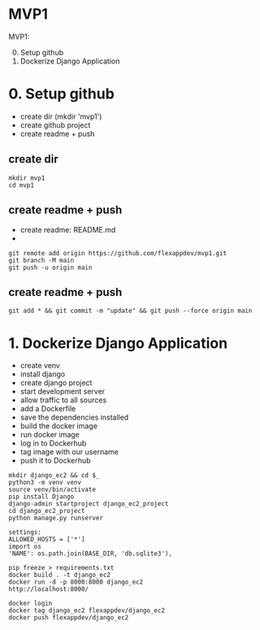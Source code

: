 # MVP1
MVP1: 

0. Setup github
1. Dockerize Django Application


# 0. Setup github
- create dir (mkdir 'mvp1')
- create github project
- create readme + push

## create dir
```
mkdir mvp1
cd mvp1
```
## create readme + push
- create readme: README.md
- 
```
git remote add origin https://github.com/flexappdev/mvp1.git
git branch -M main
git push -u origin main
```
## create readme + push
```
git add * && git commit -m "update" && git push --force origin main
```

# 1. Dockerize Django Application
- create venv
- install django
- create django project
- start development server
- allow traffic to all sources
- add a Dockerfile
- save the dependencies installed
- build the docker image
- run docker image
- log in to Dockerhub 
- tag image with our username
- push it to Dockerhub


```
mkdir django_ec2 && cd $_
python3 -m venv venv
source venv/bin/activate
pip install Django
django-admin startproject django_ec2_project
cd django_ec2_project
python manage.py runserver

settings:
ALLOWED_HOSTS = ['*']
import os
'NAME': os.path.join(BASE_DIR, 'db.sqlite3'),

pip freeze > requirements.txt
docker build . -t django_ec2
docker run -d -p 8000:8000 django_ec2
http://localhost:8000/

docker login
docker tag django_ec2 flexappdev/django_ec2
docker push flexappdev/django_ec2

```